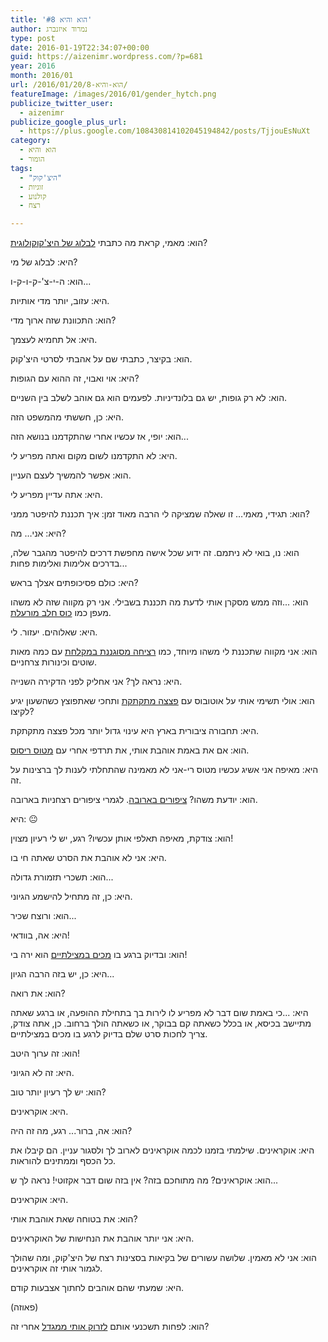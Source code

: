 ```yaml
---
title: 'הוא והיא #8'
author: נמרוד איזנברג
type: post
date: 2016-01-19T22:34:07+00:00
guid: https://aizenimr.wordpress.com/?p=681
year: 2016
month: 2016/01
url: /2016/01/20/הוא-והיא-8/
featureImage: /images/2016/01/gender_hytch.png
publicize_twitter_user:
  - aizenimr
publicize_google_plus_url:
  - https://plus.google.com/108430814102045194842/posts/TjjouEsNuXt
category:
  - הוא והיא
  - הומור
tags:
  - "היצ'קוק"
  - זוגיות
  - קולנוע
  - רצח

---
```

<span lang="he-IL">הוא</span><span lang="en-US">: </span><span lang="he-IL">מאמי</span><span lang="en-US">, </span><span lang="he-IL">קראת מה כתבתי <a href="http://yasmineg.com/2016/01/16/strangers-on-a-blog/">לבלוג של היצ'קוקולוגית</a>?</span>

<span lang="he-IL">היא</span><span lang="en-US">: </span><span lang="he-IL">לבלוג של מי</span><span lang="en-US">?</span>

<span lang="he-IL">הוא</span><span lang="en-US">: </span><span lang="he-IL">ה</span><span lang="en-US">-</span><span lang="he-IL">י</span><span lang="en-US">-</span><span lang="he-IL">צ</span><span lang="en-US">'-</span><span lang="he-IL">ק</span><span lang="en-US">-</span><span lang="he-IL">ו</span><span lang="en-US">-</span><span lang="he-IL">ק</span><span lang="en-US">-</span><span lang="he-IL">ו</span><span lang="en-US">...</span>

<span lang="he-IL">היא</span><span lang="en-US">: </span><span lang="he-IL">עזוב</span><span lang="en-US">, </span><span lang="he-IL">יותר מדי אותיות</span><span lang="en-US">.</span>

<span lang="he-IL">הוא</span><span lang="en-US">: </span><span lang="he-IL">התכוונת שזה ארוך מדי</span><span lang="en-US">?</span>

<span lang="he-IL">היא</span><span lang="en-US">: </span><span lang="he-IL">אל תחמיא לעצמך</span><span lang="en-US">.</span>

<span lang="he-IL">הוא</span><span lang="en-US">: </span><span lang="he-IL">בקיצר</span><span lang="en-US">, </span><span lang="he-IL">כתבתי שם על אהבתי לסרטי היצ</span><span lang="en-US">'</span><span lang="he-IL">קוק</span><span lang="en-US">.</span>

<span lang="he-IL">היא</span><span lang="en-US">: </span><span lang="he-IL">אוי ואבוי</span><span lang="en-US">, </span><span lang="he-IL">זה ההוא עם הגופות</span><span lang="en-US">?</span>

<span lang="he-IL">הוא</span><span lang="en-US">: </span><span lang="he-IL">לא רק גופות</span><span lang="en-US">, </span><span lang="he-IL">יש גם בלונדיניות</span><span lang="en-US">. </span><span lang="he-IL">לפעמים הוא גם אוהב לשלב בין השניים</span><span lang="en-US">.</span>

<span lang="he-IL">היא</span><span lang="en-US">: </span><span lang="he-IL">כן</span><span lang="en-US">, </span><span lang="he-IL">חששתי מהמשפט הזה</span><span lang="en-US">.</span>

<span lang="he-IL">הוא</span><span lang="en-US">: </span><span lang="he-IL">יופי</span><span lang="en-US">, </span><span lang="he-IL">אז עכשיו אחרי שהתקדמנו בנושא הזה</span><span lang="en-US">...</span>

<span lang="he-IL">היא</span><span lang="en-US">: </span><span lang="he-IL">לא התקדמנו לשום מקום ואתה מפריע לי</span><span lang="en-US">.</span>

<span lang="he-IL">הוא</span><span lang="en-US">: </span><span lang="he-IL">אפשר להמשיך לעצם העניין</span><span lang="en-US">.</span>

<span lang="he-IL">היא</span><span lang="en-US">: </span><span lang="he-IL">אתה עדיין מפריע לי</span><span lang="en-US">.</span>

<span lang="he-IL">הוא</span><span lang="en-US">: </span><span lang="he-IL">תגידי</span><span lang="en-US">, </span><span lang="he-IL">מאמי… זו שאלה שמציקה לי הרבה מאוד זמן</span><span lang="en-US">: </span><span lang="he-IL">איך תכננת להיפטר ממני</span><span lang="en-US">?</span>

<span lang="he-IL">היא</span><span lang="en-US">: </span><span lang="he-IL">אני… מה</span><span lang="en-US">?</span>

<span lang="he-IL">הוא</span><span lang="en-US">: </span><span lang="he-IL">נו</span><span lang="en-US">, </span><span lang="he-IL">בואי לא ניתמם</span><span lang="en-US">. </span><span lang="he-IL">זה ידוע שכל אישה מחפשת דרכים להיפטר מהגבר שלה</span><span lang="en-US">, </span><span lang="he-IL">בדרכים אלימות ואלימות פחות</span><span lang="en-US">...</span>

<span lang="he-IL">היא</span><span lang="en-US">: </span><span lang="he-IL">כולם פסיכופתים אצלך בראש</span><span lang="en-US">? </span>

<span lang="he-IL">הוא</span><span lang="en-US">: ...</span><span lang="he-IL">וזה ממש מסקרן אותי לדעת מה תכננת בשבילי</span><span lang="en-US">. </span><span lang="he-IL">אני רק מקווה שזה לא משהו מעפן כמו <a href="https://www.youtube.com/watch?v=Kk8FW9atXuw">כוס חלב מורעלת</a></span><span lang="en-US">.</span>

<span lang="he-IL">היא</span><span lang="en-US">: </span><span lang="he-IL">שאלוהים</span><span lang="en-US">. </span><span lang="he-IL">יעזור</span><span lang="en-US">. </span><span lang="he-IL">לי</span><span lang="en-US">.</span>

<span lang="he-IL">הוא</span><span lang="en-US">: </span><span lang="he-IL">אני מקווה שתכננת לי משהו מיוחד</span><span lang="en-US">, </span><span lang="he-IL">כמו <a href="https://www.youtube.com/watch?v=0WtDmbr9xyY">רציחה מסוגננת במקלחת</a> עם כמה מאות שוטים וכינורות צרחניים</span><span lang="en-US">.</span>

<span lang="he-IL">היא</span><span lang="en-US">: </span><span lang="he-IL">נראה לך</span><span lang="en-US">? </span><span lang="he-IL">אני אחליק לפני הדקירה השנייה</span><span lang="en-US">.</span>

<span lang="he-IL">הוא</span><span lang="en-US">: </span><span lang="he-IL">אולי תשימי אותי על אוטובוס עם <a href="https://www.youtube.com/watch?v=qukz70OaYf0">פצצה מתקתקת</a> ותחכי שאתפוצץ כשהשעון יגיע לקיצו</span><span lang="en-US">?</span>

<span lang="he-IL">היא</span><span lang="en-US">: </span><span lang="he-IL">תחבורה ציבורית בארץ היא עינוי גדול יותר מכל פצצה מתקתקת</span><span lang="en-US">.</span>

<span lang="he-IL">הוא</span><span lang="en-US">: </span><span lang="he-IL">אם את באמת אוהבת אותי</span><span lang="en-US">, </span><span lang="he-IL">את תרדפי אחרי עם <a href="https://www.youtube.com/watch?v=EK1o6ixoe_I">מטוס ריסוס</a></span><span lang="en-US">.</span>

<span lang="he-IL">היא</span><span lang="en-US">: </span><span lang="he-IL">מאיפה אני אשיג עכשיו מטוס רי</span><span lang="en-US">-</span><span lang="he-IL">אני לא מאמינה שהתחלתי לענות לך ברצינות על זה</span><span lang="en-US">.</span>

<span lang="he-IL">הוא</span><span lang="en-US">: </span><span lang="he-IL">יודעת משהו</span><span lang="en-US">? </span><span lang="he-IL"><a href="https://www.youtube.com/watch?v=Xei_IKhp9tU">ציפורים בארובה</a></span><span lang="en-US">. </span><span lang="he-IL">לגמרי ציפורים רצחניות בארובה</span><span lang="en-US">.</span>

<span lang="he-IL">היא</span><span lang="en-US">: 😐</span>

<span lang="he-IL">הוא</span><span lang="en-US">: צודקת, מאיפה תאלפי אותן עכשיו? רגע, יש לי רעיון מצוין!</span>

<span lang="he-IL">היא</span><span lang="en-US">: אני לא אוהבת את הסרט שאתה חי בו.</span>

<span lang="he-IL">הוא</span><span lang="en-US">: תשכרי תזמורת גדולה...</span>

<span lang="he-IL">היא</span><span lang="en-US">: כן, זה מתחיל להישמע הגיוני.</span>

<span lang="he-IL">הוא</span><span lang="en-US">: ורוצח שכיר...</span>

<span lang="he-IL">היא</span><span lang="en-US">: אה, בוודאי!</span>

<span lang="he-IL">הוא</span><span lang="en-US">: ובדיוק ברגע בו <a href="https://www.youtube.com/watch?v=pjCLKo-ib4I">מכים במצילתיים</a> הוא ירה בי!</span>

<span lang="he-IL">היא</span><span lang="en-US">: כן, יש בזה הרבה הגיון...</span>

<span lang="he-IL">הוא</span><span lang="en-US">: את רואה?</span>

<span lang="he-IL">היא</span><span lang="en-US">: ...כי באמת שום דבר לא מפריע לו לירות בך בתחילת ההופעה, או ברגע שאתה מתיישב בכיסא, או בכלל כשאתה קם בבוקר, או כשאתה הולך ברחוב. כן, אתה צודק, צריך לחכות סרט שלם בדיוק לרגע בו מכים במצילתיים.</span>

<span lang="he-IL">הוא</span><span lang="en-US">: זה ערוך היטב!</span>

<span lang="he-IL">היא</span><span lang="en-US">: זה לא הגיוני.</span>

הוא: יש לך רעיון יותר טוב?

היא: אוקראינים.

הוא: אה, ברור... רגע, מה זה היה?

היא: אוקראינים. שילמתי בזמנו לכמה אוקראינים לארוב לך ולסגור עניין. הם קיבלו את כל הכסף וממתינים להוראות.

הוא: אוקראינים? מה מתוחכם בזה? אין בזה שום דבר אקזוטי! נראה לך ש...

היא: אוקראינים.

הוא: את בטוחה שאת אוהבת אותי?

היא: אני יותר אוהבת את הנחישות של האוקראינים.

הוא: אני לא מאמין. שלושה עשורים של בקיאות בסצינות רצח של היצ'קוק, ומה שהולך לגמור אותי זה אוקראינים.

היא: שמעתי שהם אוהבים לחתוך אצבעות קודם.

(פאוזה)

הוא: לפחות תשכנעי אותם [לזרוק אותי ממגדל][1] אחרי זה?

 [1]: https://www.youtube.com/watch?v=GjPCk494e5Q